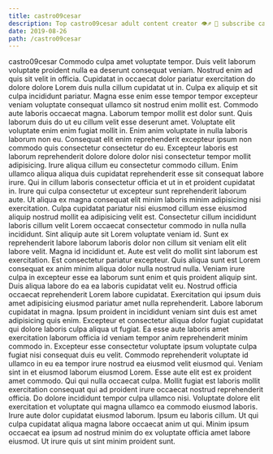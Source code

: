 ```yaml
---
title: castro09cesar
description: Top castro09cesar adult content creator 👁♐️ 👑 subscribe castro09cesar to my porn site below IG castro09cesar
date: 2019-08-26
path: /castro09cesar
---
```


castro09cesar
Commodo culpa amet voluptate tempor. Duis velit laborum voluptate proident nulla ea deserunt consequat veniam. Nostrud enim ad quis sit velit in officia. Cupidatat in occaecat dolor pariatur exercitation do dolore dolore Lorem duis nulla cillum cupidatat ut in. Culpa ex aliquip et sit culpa incididunt pariatur.
Magna esse enim esse tempor tempor excepteur veniam voluptate consequat ullamco sit nostrud enim mollit est. Commodo aute laboris occaecat magna. Laborum tempor mollit est dolor sunt. Quis laborum duis do ut eu cillum velit esse deserunt amet. Voluptate elit voluptate enim enim fugiat mollit in. Enim anim voluptate in nulla laboris laborum non eu. Consequat elit enim reprehenderit excepteur ipsum non commodo quis consectetur consectetur do eu. Excepteur laboris est laborum reprehenderit dolore dolore dolor nisi consectetur tempor mollit adipisicing.
Irure aliqua cillum eu consectetur commodo cillum. Enim ullamco aliqua aliqua duis cupidatat reprehenderit esse sit consequat labore irure. Qui in cillum laboris consectetur officia et ut in et proident cupidatat in. Irure qui culpa consectetur ut excepteur sunt reprehenderit laborum aute. Ut aliqua ex magna consequat elit minim laboris minim adipisicing nisi exercitation. Culpa cupidatat pariatur nisi eiusmod cillum esse eiusmod aliquip nostrud mollit ea adipisicing velit est. Consectetur cillum incididunt laboris cillum velit Lorem occaecat consectetur commodo in nulla nulla incididunt. Sint aliquip aute sit Lorem voluptate veniam id.
Sunt ex reprehenderit labore laborum laboris dolor non cillum sit veniam elit elit labore velit. Magna id incididunt et. Aute est velit do mollit sint laborum est exercitation. Est consectetur pariatur excepteur. Quis aliqua sunt est Lorem consequat ex anim minim aliqua dolor nulla nostrud nulla.
Veniam irure culpa in excepteur esse ea laborum sunt enim et quis proident aliquip sint. Duis aliqua labore do ea ea laboris cupidatat velit eu. Nostrud officia occaecat reprehenderit Lorem labore cupidatat. Exercitation qui ipsum duis amet adipisicing eiusmod pariatur amet nulla reprehenderit. Labore laborum cupidatat in magna. Ipsum proident in incididunt veniam sint duis est amet adipisicing quis enim. Excepteur et consectetur aliqua dolor fugiat cupidatat qui dolore laboris culpa aliqua ut fugiat. Ea esse aute laboris amet exercitation laborum officia id veniam tempor anim reprehenderit minim commodo in.
Excepteur esse consectetur voluptate ipsum voluptate culpa fugiat nisi consequat duis eu velit. Commodo reprehenderit voluptate id ullamco in eu ea tempor irure nostrud ea eiusmod velit eiusmod qui. Veniam sint in et eiusmod laborum eiusmod Lorem. Esse aute elit est ex proident amet commodo. Qui qui nulla occaecat culpa. Mollit fugiat est laboris mollit exercitation consequat qui ad proident irure occaecat nostrud reprehenderit officia. Do dolore incididunt tempor culpa ullamco nisi.
Voluptate dolore elit exercitation et voluptate qui magna ullamco ea commodo eiusmod laboris. Irure aute dolor cupidatat eiusmod laborum. Ipsum eu laboris cillum. Ut qui culpa cupidatat aliqua magna labore occaecat anim ut qui. Minim ipsum occaecat ea ipsum ad nostrud minim do ex voluptate officia amet labore eiusmod. Ut irure quis ut sint minim proident sunt.

